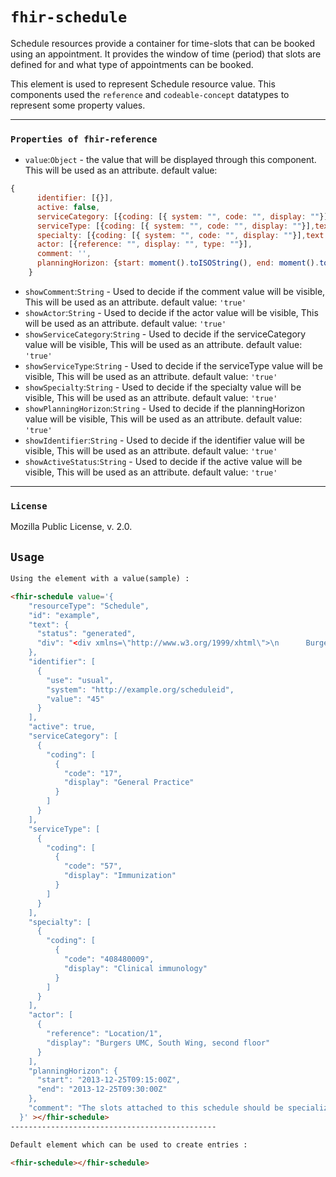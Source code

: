 # `fhir-schedule`

Schedule resources provide a container for time-slots that can be booked using an appointment. It provides the window of time (period) that slots are defined for and what type of appointments can be booked.

This element is used to represent Schedule resource value. This components used the `reference` and `codeable-concept` datatypes to represent some property values.

---

### `Properties of fhir-reference`

* `value`:`Object` - the value that will be displayed through this component. This will be used as   an attribute. default value:

```javascript
{
      identifier: [{}], 
      active: false, 
      serviceCategory: [{coding: [{ system: "", code: "", display: ""}],text: ""}],
      serviceType: [{coding: [{ system: "", code: "", display: ""}],text: ""}], 
      specialty: [{coding: [{ system: "", code: "", display: ""}],text: ""}],
      actor: [{reference: "", display: "", type: ""}],
      comment: '',
      planningHorizon: {start: moment().toISOString(), end: moment().toISOString()}
    }
```


- `showComment`:`String` - Used to decide if the comment value will be visible, This will be used as an attribute. default value: `'true'`
- `showActor`:`String` - Used to decide if the actor value will be visible, This will be used as an attribute. default value: `'true'`
- `showServiceCategory`:`String` - Used to decide if the serviceCategory value will be visible, This will be used as an attribute. default value: `'true'`
- `showServiceType`:`String` - Used to decide if the serviceType value will be visible, This will be used as an attribute. default value: `'true'`
- `showSpecialty`:`String` - Used to decide if the specialty value will be visible, This will be used as an attribute. default value: `'true'`
- `showPlanningHorizon`:`String` - Used to decide if the planningHorizon value will be visible, This will be used as an attribute. default value: `'true'`
- `showIdentifier`:`String` - Used to decide if the identifier value will be visible, This will be used as an attribute. default value: `'true'`
- `showActiveStatus`:`String` - Used to decide if the active value will be visible, This will be used as an attribute. default value: `'true'`

---

### `License`

Mozilla Public License, v. 2.0.

## `Usage`

```html
Using the element with a value(sample) :

<fhir-schedule value='{
    "resourceType": "Schedule",
    "id": "example",
    "text": {
      "status": "generated",
      "div": "<div xmlns=\"http://www.w3.org/1999/xhtml\">\n      Burgers UMC, South Wing, second floor Physiotherapy Schedule\n    </div>"
    },
    "identifier": [
      {
        "use": "usual",
        "system": "http://example.org/scheduleid",
        "value": "45"
      }
    ],
    "active": true,
    "serviceCategory": [
      {
        "coding": [
          {
            "code": "17",
            "display": "General Practice"
          }
        ]
      }
    ],
    "serviceType": [
      {
        "coding": [
          {
            "code": "57",
            "display": "Immunization"
          }
        ]
      }
    ],
    "specialty": [
      {
        "coding": [
          {
            "code": "408480009",
            "display": "Clinical immunology"
          }
        ]
      }
    ],
    "actor": [
      {
        "reference": "Location/1",
        "display": "Burgers UMC, South Wing, second floor"
      }
    ],
    "planningHorizon": {
      "start": "2013-12-25T09:15:00Z",
      "end": "2013-12-25T09:30:00Z"
    },
    "comment": "The slots attached to this schedule should be specialized to cover immunizations within the clinic"
  }' ></fhir-schedule>
----------------------------------------------

Default element which can be used to create entries : 

<fhir-schedule></fhir-schedule>
```
